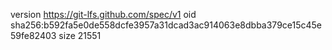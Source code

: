 version https://git-lfs.github.com/spec/v1
oid sha256:b592fa5e0de558dcfe3957a31dcad3ac914063e8dbba379ce15c45e59fe82403
size 21551
